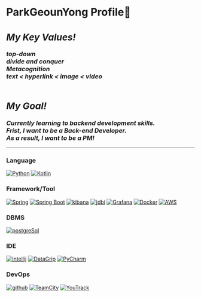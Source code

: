 <h1> ParkGeounYong Profile🌱</h1>
  
  
<h3>
  <i>
    <h2>My Key Values!</h2>
    top-down<br>
    divide and conquer<br>
    Metacognition<br>
    text < hyperlink < image < video<br><br>
  </i>
</h3>    
  
<h3>
  <i>
    <h2>My Goal!</h2>
    Currently learning to backend development skills.<br>
    Frist, I want to be a Back-end Developer.<br>
    As a result, I want to be a PM!
  </i>
</h3> 
  
----------------------------------------------------------------------
### Language
[![Python](https://img.shields.io/badge/python-black?style=for-the-badge&logo=python)](https://www.python.org/)
[![Kotlin](https://img.shields.io/badge/kotlin-black?style=for-the-badge&logo=kotlin)](https://www.kotlin.org/)

### Framework/Tool
[![Spring](https://img.shields.io/badge/Spring-black?style=for-the-badge&logo=Spring)](https://spring.io/)
[![Spring Boot](https://img.shields.io/badge/SpringBoot-black?style=for-the-badge&logo=SpringBoot)](https://start.spring.io/)
[![kibana](https://img.shields.io/badge/kibana-black?style=for-the-badge&logo=kibana)](https://www.kibana.com/)
[![jdbi](https://img.shields.io/badge/jdbi-black?style=for-the-badge&logo=jdbi)](https://www.jdbi.com/)
[![Grafana](https://img.shields.io/badge/grafana-black?style=for-the-badge&logo=grafana)](https://www.grafana.com/)
[![Docker](https://img.shields.io/badge/Docker-black?style=for-the-badge&logo=Docker)](https://www.docker.com/)
[![AWS](https://img.shields.io/badge/AWS-black?style=for-the-badge&logo=amazon)](https://aws.amazon.com/)

### DBMS
[![postgreSql](https://img.shields.io/badge/postgreSql-black?style=for-the-badge&logo=postgreSql)](https://www.postgreSql.com/kr/database/)
  
### IDE
[![intellij](https://img.shields.io/badge/intellij-black?style=for-the-badge&logo=IntelliJ)](https://www.jetbrains.com/ko-kr/idea/)
[![DataGrip](https://img.shields.io/badge/DataGrip-black?style=for-the-badge&logo=data-grip)](https://code.DataGrip.com/)
[![PyCharm](https://img.shields.io/badge/PyCharm-black?style=for-the-badge&logo=Py-Charm)](https://code.PyCharm.com/)

  
### DevOps
[![github](https://img.shields.io/badge/github-black?style=for-the-badge&logo=github)](https://github.com/parkgeounyong)
[![TeamCity](https://img.shields.io/badge/googledrive-black?style=for-the-badge&logo=googledrive)](https://github.com/parkgeounyong)
[![YouTrack](https://img.shields.io/badge/googledrive-black?style=for-the-badge&logo=googledrive)](https://github.com/parkgeounyong)

